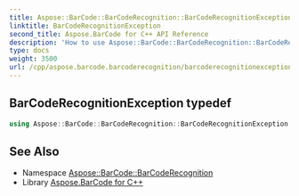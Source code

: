 ```yaml
---
title: Aspose::BarCode::BarCodeRecognition::BarCodeRecognitionException typedef
linktitle: BarCodeRecognitionException
second_title: Aspose.BarCode for C++ API Reference
description: 'How to use Aspose::BarCode::BarCodeRecognition::BarCodeRecognitionException typedef in C++.'
type: docs
weight: 3500
url: /cpp/aspose.barcode.barcoderecognition/barcoderecognitionexception/
---
```

## BarCodeRecognitionException typedef




```cpp
using Aspose::BarCode::BarCodeRecognition::BarCodeRecognitionException =  System::ExceptionWrapper<Details_BarCodeRecognitionException>
```

## See Also

* Namespace [Aspose::BarCode::BarCodeRecognition](../)
* Library [Aspose.BarCode for C++](../../)
